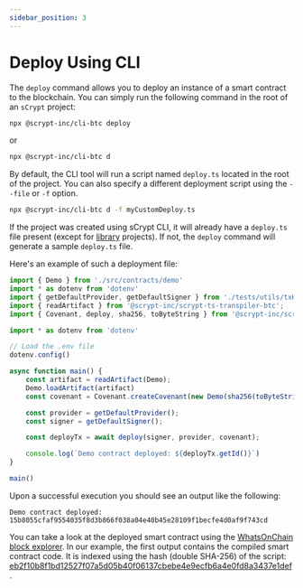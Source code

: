 ```yaml
---
sidebar_position: 3
---
```


# Deploy Using CLI

The `deploy` command allows you to deploy an instance of a smart contract to the blockchain. You can simply run the following command in the root of an `sCrypt` project:

```sh
npx @scrypt-inc/cli-btc deploy
```

or

```sh
npx @scrypt-inc/cli-btc d
```

By default, the CLI tool will run a script named `deploy.ts` located in the root of the project. You can also specify a different deployment script using the `--file` or `-f` option.

```sh
npx @scrypt-inc/cli-btc d -f myCustomDeploy.ts
```

If the project was created using sCrypt CLI, it will already have a `deploy.ts` file present (except for [library](../how-to-publish-a-contract.md) projects). If not, the `deploy` command will generate a sample `deploy.ts` file.

Here's an example of such a deployment file:
```ts
import { Demo } from './src/contracts/demo'
import * as dotenv from 'dotenv'
import { getDefaultProvider, getDefaultSigner } from './tests/utils/txHelper';
import { readArtifact } from '@scrypt-inc/scrypt-ts-transpiler-btc';
import { Covenant, deploy, sha256, toByteString } from '@scrypt-inc/scrypt-ts-btc';

import * as dotenv from 'dotenv'

// Load the .env file
dotenv.config()

async function main() {
    const artifact = readArtifact(Demo);
    Demo.loadArtifact(artifact)
    const covenant = Covenant.createCovenant(new Demo(sha256(toByteString("hello world", true))))

    const provider = getDefaultProvider();
    const signer = getDefaultSigner();

    const deployTx = await deploy(signer, provider, covenant);

    console.log(`Demo contract deployed: ${deployTx.getId()}`)
}

main()
```

Upon a successful execution you should see an output like the following:

```
Demo contract deployed: 15b8055cfaf9554035f8d3b866f038a04e40b45e28109f1becfe4d0af9f743cd
```

You can take a look at the deployed smart contract using the [WhatsOnChain block explorer](https://test.whatsonchain.com/tx/15b8055cfaf9554035f8d3b866f038a04e40b45e28109f1becfe4d0af9f743cd).
In our example, the first output contains the compiled smart contract code.
It is indexed using the hash (double SHA-256) of the script: [eb2f10b8f1bd12527f07a5d05b40f06137cbebe4e9ecfb6a4e0fd8a3437e1def](https://test.whatsonchain.com/script/eb2f10b8f1bd12527f07a5d05b40f06137cbebe4e9ecfb6a4e0fd8a3437e1def).
